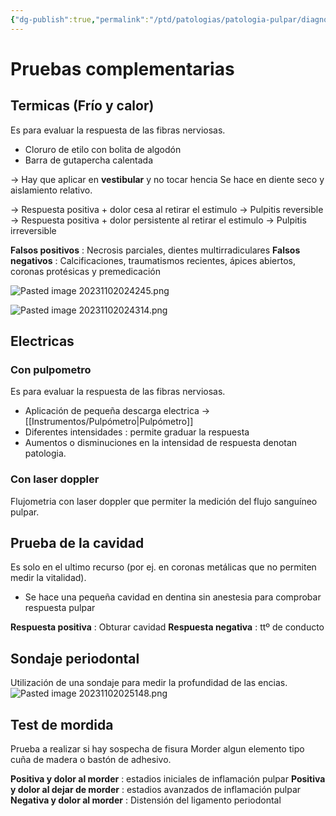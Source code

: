```yaml
---
{"dg-publish":true,"permalink":"/ptd/patologias/patologia-pulpar/diagnostico-endodoncia-pvp/"}
---
```



# Pruebas complementarias

## Termicas (Frío y calor)

Es para evaluar la respuesta de las fibras nerviosas. 
- Cloruro de etilo con bolita de algodón 
- Barra de gutapercha calentada


-> Hay que aplicar en **vestibular** y no tocar hencia
Se hace en diente seco y aislamiento relativo.

→ Respuesta positiva + dolor cesa al retirar el estimulo → Pulpitis reversible
→ Respuesta positiva + dolor persistente al retirar el estimulo → Pulpitis irreversible

**Falsos positivos** : Necrosis parciales, dientes multirradiculares
**Falsos negativos** : Calcificaciones, traumatismos recientes, ápices abiertos, coronas protésicas y premedicación

![Pasted image 20231102024245.png](/img/user/PTD/M%C3%A9dias/Pasted%20image%2020231102024245.png)

![Pasted image 20231102024314.png](/img/user/PTD/M%C3%A9dias/Pasted%20image%2020231102024314.png)


## Electricas

###  Con pulpometro
Es para evaluar la respuesta de las fibras nerviosas.
- Aplicación de pequeña descarga electrica -> [[Instrumentos/Pulpómetro\|Pulpómetro]]
- Diferentes intensidades : permite graduar la respuesta
- Aumentos o disminuciones en la intensidad de respuesta denotan patologia.

### Con laser doppler

Flujometria con laser doppler que permiter la medición del flujo sanguíneo pulpar.



## Prueba de la cavidad

Es solo en el ultimo recurso (por ej. en coronas metálicas que no permiten medir la vitalidad).

- Se hace una pequeña cavidad en dentina sin anestesia para comprobar respuesta pulpar

**Respuesta positiva** : Obturar cavidad
**Respuesta negativa** : ttº de conducto

## Sondaje periodontal

Utilización de una sondaje para medir la profundidad de las encias.
![Pasted image 20231102025148.png](/img/user/PTD/M%C3%A9dias/Pasted%20image%2020231102025148.png)

## Test de mordida

Prueba a realizar si hay sospecha de fisura
Morder algun elemento tipo cuña de madera o bastón de adhesivo.

**Positiva y dolor al morder** : estadios iniciales de inflamación pulpar
**Positiva y dolor al dejar de morder** : estadios avanzados de inflamación pulpar
**Negativa y dolor al morder** : Distensión del ligamento periodontal